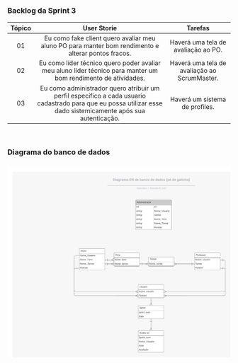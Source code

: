 <h3>Backlog da Sprint 3</h3>

| Tópico | User Storie | Tarefas |
| :--: | :-----------: | :-----: |
|  01  | Eu como fake client quero avaliar meu aluno PO para manter bom rendimento e alterar pontos fracos. | Haverá uma tela de avaliação ao PO. |
|  02  | Eu como líder técnico quero poder avaliar meu aluno líder técnico para manter um bom rendimento de atividades. | Haverá uma tela de avaliação ao ScrumMaster. | 
|  03  | Eu como administrador quero atribuir um perfil especifico a cada usuario cadastrado para que eu possa utilizar esse dado sistemicamente após sua autenticação. | Haverá um sistema de profiles. |


<br/>


<p>
  <h3> Diagrama do banco de dados <h3/>
  <img src="https://github.com/isadorarocsilva/photospythonators/blob/main/diagramabd.jpg?raw=true" width="900" title="Diagrama do Banco de Dados">
</p>
